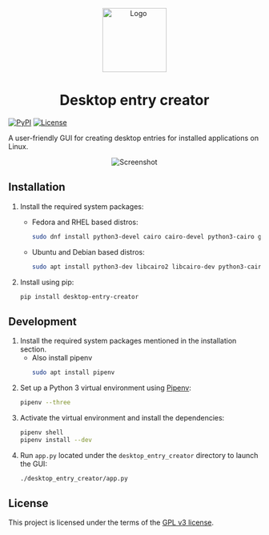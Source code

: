 <p align="center">
  <img src="https://raw.githubusercontent.com/faheel/desktop-entry-creator/master/desktop_entry_creator/res/icon.png" alt="Logo" width="128" height="128">
</p>
<h1 align="center">Desktop entry creator</h1>

[![PyPI][pypi-version-shield]][pypi-link]
[![License][license-shield]](LICENSE)

A user-friendly GUI for creating desktop entries for installed applications on Linux.

<p align="center">
  <img src="https://raw.githubusercontent.com/faheel/desktop-entry-creator/master/screenshot.png" alt="Screenshot">
</p>

## Installation

1. Install the required system packages:
   * Fedora and RHEL based distros:
     ```bash
     sudo dnf install python3-devel cairo cairo-devel python3-cairo gobject-introspection gobject-introspection-devel cairo-gobject cairo-gobject-devel
     ```
   * Ubuntu and Debian based distros:
     ```bash
     sudo apt install python3-dev libcairo2 libcairo-dev python3-cairo libgirepository-1.0-1 libgirepository1.0-dev libcairo-gobject2
     ```

2. Install using pip:
   ```bash
   pip install desktop-entry-creator
   ```

## Development

1. Install the required system packages mentioned in the installation section.
   * Also install pipenv
     ```bash
     sudo apt install pipenv
     ``` 
2. Set up a Python 3 virtual environment using [Pipenv][pipenv]:
   ```bash
   pipenv --three
   ```
3. Activate the virtual environment and install the dependencies:
   ```bash
   pipenv shell
   pipenv install --dev
   ```
4. Run `app.py` located under the `desktop_entry_creator` directory to launch the GUI:
   ```bash
   ./desktop_entry_creator/app.py
   ```

## License

This project is licensed under the terms of the [GPL v3 license](LICENSE).


[pypi-version-shield]: https://img.shields.io/pypi/v/desktop-entry-creator.svg?style=for-the-badge
[pypi-link]: https://pypi.org/project/desktop-entry-creator
[license-shield]: https://img.shields.io/github/license/faheel/desktop-entry-creator.svg?style=for-the-badge
[pipenv]: https://github.com/pypa/pipenv
